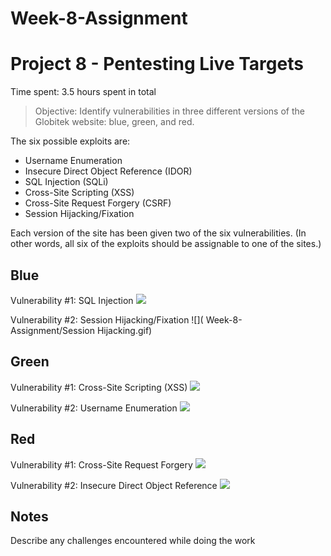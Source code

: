 # Week-8-Assignment

# Project 8 - Pentesting Live Targets

Time spent: 3.5 hours spent in total

> Objective: Identify vulnerabilities in three different versions of the Globitek website: blue, green, and red.

The six possible exploits are:
* Username Enumeration
* Insecure Direct Object Reference (IDOR)
* SQL Injection (SQLi)
* Cross-Site Scripting (XSS)
* Cross-Site Request Forgery (CSRF)
* Session Hijacking/Fixation

Each version of the site has been given two of the six vulnerabilities. (In other words, all six of the exploits should be assignable to one of the sites.)

## Blue

Vulnerability #1: SQL Injection
![](https://github.com/jrs3ww/Week-8-Assignment-/blob/master/SQL_Injection.gif)

Vulnerability #2: Session Hijacking/Fixation
![]( Week-8-Assignment/Session Hijacking.gif)

## Green

Vulnerability #1: Cross-Site Scripting (XSS) 
![](https://github.com/jrs3ww/Week-8-Assignment-/blob/master/XXS.gif)

Vulnerability #2: Username Enumeration
![](https://github.com/jrs3ww/Week-8-Assignment-/blob/master/Enumeration.gif)

## Red

Vulnerability #1: Cross-Site Request Forgery 
![](https://github.com/jrs3ww/Week-8-Assignment-/blob/master/Forgery.gif)

Vulnerability #2: Insecure Direct Object Reference
![](https://github.com/jrs3ww/Week-8-Assignment-/blob/master/Insecure_Direct_Object_Reference.gif)

## Notes

Describe any challenges encountered while doing the work

